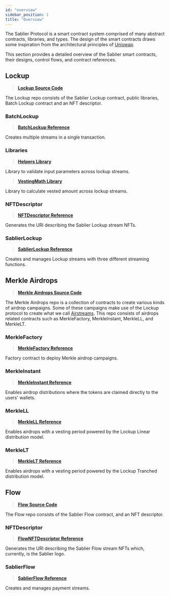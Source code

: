 ```yaml
---
id: "overview"
sidebar_position: 1
title: "Overview"
---
```


The Sablier Protocol is a smart contract system comprised of many abstract contracts, libraries, and types. The design
of the smart contracts draws some inspiration from the architectural principles of [Uniswap](https://docs.uniswap.org).

This section provides a detailed overview of the Sablier smart contracts, their designs, control flows, and contract
references.

## Lockup

> [**Lockup Source Code**](https://github.com/sablier-labs/lockup/tree/release)

The Lockup repo consists of the Sablier Lockup contract, public libraries, Batch Lockup contract and an NFT descriptor.

### BatchLockup

> [**BatchLockup Reference**](./lockup/contracts/contract.SablierBatchLockup)

Creates multiple streams in a single transaction.

### Libraries

> [**Helpers Library**](./lockup/contracts/libraries/library.Helpers)

Library to validate input parameters across lockup streams.

> [**VestingMath Library**](./lockup/contracts/libraries/library.VestingMath)

Library to calculate vested amount across lockup streams.

### NFTDescriptor

> [**NFTDescriptor Reference**](./lockup/contracts/contract.LockupNFTDescriptor)

Generates the URI describing the Sablier Lockup stream NFTs.

### SablierLockup

> [**SablierLockup Reference**](./lockup/contracts/contract.SablierLockup)

Creates and manages Lockup streams with three different streaming functions.

## Merkle Airdrops

> [**Merkle Airdrops Source Code**](https://github.com/sablier-labs/airdrops/tree/release)

The Merkle Airdrops repo is a collection of contracts to create various kinds of airdrop campaigns. Some of these
campaigns make use of the Lockup protocol to create what we call [Airstreams](/concepts/merkle-airdrops). This repo
consists of airdrops related contracts such as MerkleFactory, MerkleInstant, MerkleLL, and MerkleLT.

### MerkleFactory

> [**MerkleFactory Reference**](./airdrops/contracts/contract.SablierMerkleFactory)

Factory contract to deploy Merkle airdrop campaigns.

### MerkleInstant

> [**MerkleInstant Reference**](./airdrops/contracts/contract.SablierMerkleInstant)

Enables airdrop distributions where the tokens are claimed directly to the users' wallets.

### MerkleLL

> [**MerkleLL Reference**](./airdrops/contracts/contract.SablierMerkleLL)

Enables airdrops with a vesting period powered by the Lockup Linear distribution model.

### MerkleLT

> [**MerkleLT Reference**](./airdrops/contracts/contract.SablierMerkleLT)

Enables airdrops with a vesting period powered by the Lockup Tranched distribution model.

## Flow

> [**Flow Source Code**](https://github.com/sablier-labs/flow/tree/release)

The Flow repo consists of the Sablier Flow contract, and an NFT descriptor.

### NFTDescriptor

> [**FlowNFTDescriptor Reference**](./flow/contracts/contract.FlowNFTDescriptor)

Generates the URI describing the Sablier Flow stream NFTs which, currently, is the Sablier logo.

### SablierFlow

> [**SablierFlow Reference**](./flow/contracts/contract.SablierFlow)

Creates and manages payment streams.
